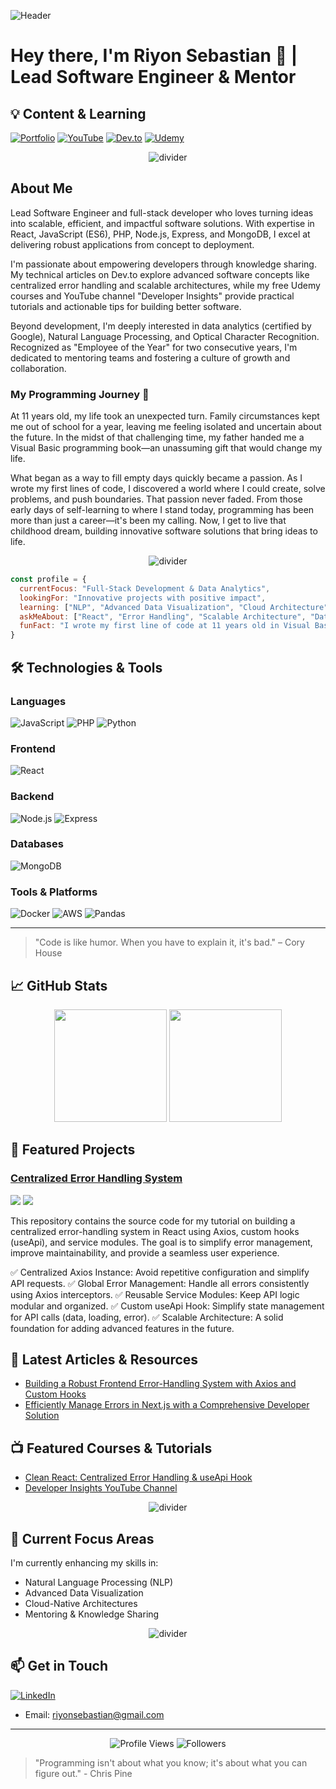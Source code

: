 ![Header](https://github.com/riyons/riyons/blob/main/github-header-image.png)

# Hey there, I'm Riyon Sebastian 👋 | Lead Software Engineer & Mentor

## 💡 Content & Learning

[![Portfolio](https://img.shields.io/badge/Portfolio-000000?style=for-the-badge&logo=About.me&logoColor=white)](https://yourwebsite.com)
[![YouTube](https://img.shields.io/badge/YouTube-FF0000?style=for-the-badge&logo=youtube&logoColor=white)](https://youtube.com/c/DeveloperInsights)
[![Dev.to](https://img.shields.io/badge/dev.to-0A0A0A?style=for-the-badge&logo=dev.to&logoColor=white)](https://dev.to/yourhandle)
[![Udemy](https://img.shields.io/badge/Udemy-A435F0?style=for-the-badge&logo=Udemy&logoColor=white)](https://www.udemy.com/user/yourprofile/)

<div align="center">
  <img src="https://raw.githubusercontent.com/riyons/riyons/main/assets/divider1.svg" alt="divider"/>
</div>

## About Me

Lead Software Engineer and full-stack developer who loves turning ideas into scalable, efficient, and impactful software solutions. With expertise in React, JavaScript (ES6), PHP, Node.js, Express, and MongoDB, I excel at delivering robust applications from concept to deployment.

I'm passionate about empowering developers through knowledge sharing. My technical articles on Dev.to explore advanced software concepts like centralized error handling and scalable architectures, while my free Udemy courses and YouTube channel "Developer Insights" provide practical tutorials and actionable tips for building better software.

Beyond development, I'm deeply interested in data analytics (certified by Google), Natural Language Processing, and Optical Character Recognition. Recognized as "Employee of the Year" for two consecutive years, I'm dedicated to mentoring teams and fostering a culture of growth and collaboration.

### My Programming Journey 🚀

At 11 years old, my life took an unexpected turn. Family circumstances kept me out of school for a year, leaving me feeling isolated and uncertain about the future. In the midst of that challenging time, my father handed me a Visual Basic programming book—an unassuming gift that would change my life.

What began as a way to fill empty days quickly became a passion. As I wrote my first lines of code, I discovered a world where I could create, solve problems, and push boundaries. That passion never faded. From those early days of self-learning to where I stand today, programming has been more than just a career—it's been my calling. Now, I get to live that childhood dream, building innovative software solutions that bring ideas to life.

<div align="center">
  <img src="https://raw.githubusercontent.com/riyons/riyons/main/assets/divider2.svg" alt="divider"/>
</div>

```javascript
const profile = {
  currentFocus: "Full-Stack Development & Data Analytics",
  lookingFor: "Innovative projects with positive impact",
  learning: ["NLP", "Advanced Data Visualization", "Cloud Architecture"],
  askMeAbout: ["React", "Error Handling", "Scalable Architecture", "Data Analytics"],
  funFact: "I wrote my first line of code at 11 years old in Visual Basic"
}
```

## 🛠️ Technologies & Tools

### Languages
![JavaScript](https://img.shields.io/badge/Code-JavaScript-informational?style=flat&logo=javascript&logoColor=white&color=2bbc8a)
![PHP](https://img.shields.io/badge/Code-PHP-informational?style=flat&logo=php&logoColor=white&color=2bbc8a)
![Python](https://img.shields.io/badge/Code-Python-informational?style=flat&logo=python&logoColor=white&color=2bbc8a)

### Frontend
![React](https://img.shields.io/badge/Frontend-React-informational?style=flat&logo=react&logoColor=white&color=2bbc8a)

### Backend
![Node.js](https://img.shields.io/badge/Backend-Node.js-informational?style=flat&logo=node.js&logoColor=white&color=2bbc8a)
![Express](https://img.shields.io/badge/Backend-Express-informational?style=flat&logo=express&logoColor=white&color=2bbc8a)

### Databases
![MongoDB](https://img.shields.io/badge/Database-MongoDB-informational?style=flat&logo=mongodb&logoColor=white&color=2bbc8a)

### Tools & Platforms
![Docker](https://img.shields.io/badge/Tools-Docker-informational?style=flat&logo=docker&logoColor=white&color=2bbc8a)
![AWS](https://img.shields.io/badge/Cloud-AWS-informational?style=flat&logo=amazon-aws&logoColor=white&color=2bbc8a)
![Pandas](https://img.shields.io/badge/Tools-Pandas-informational?style=flat&logo=pandas&logoColor=white&color=2bbc8a)

---

> "Code is like humor. When you have to explain it, it's bad." – Cory House

## 📈 GitHub Stats

<div align="center">
  <img height="180em" src="https://github-readme-stats.vercel.app/api?username=riyons&show_icons=true&theme=radical&count_private=true" />
  <img height="180em" src="https://github-readme-stats.vercel.app/api/top-langs/?username=riyons&layout=compact&theme=radical" />
</div>

## 🚀 Featured Projects

### [Centralized Error Handling System](https://github.com/riyons/centralized-error-handling-react)
![](https://img.shields.io/badge/Tech-React-informational?style=flat&logo=react&logoColor=white&color=3498db)
![](https://img.shields.io/badge/Tech-Node.js-informational?style=flat&logo=node.js&logoColor=white&color=3498db)

This repository contains the source code for my tutorial on building a centralized error-handling system in React using Axios, custom hooks (useApi), and service modules. The goal is to simplify error management, improve maintainability, and provide a seamless user experience.

✅ Centralized Axios Instance: Avoid repetitive configuration and simplify API requests.
✅ Global Error Management: Handle all errors consistently using Axios interceptors.
✅ Reusable Service Modules: Keep API logic modular and organized.
✅ Custom useApi Hook: Simplify state management for API calls (data, loading, error).
✅ Scalable Architecture: A solid foundation for adding advanced features in the future.

## 📝 Latest Articles & Resources

<!-- BLOG-POST-LIST:START -->
- [Building a Robust Frontend Error-Handling System with Axios and Custom Hooks](https://dev.to/riyon_sebastian/building-a-robust-frontend-error-handling-system-with-axios-and-custom-hooks-27k3)
- [Efficiently Manage Errors in Next.js with a Comprehensive Developer Solution](https://dev.to/riyon_sebastian/efficiently-manage-errors-in-nextjs-with-a-comprehensive-developer-solution-jhf)
<!-- BLOG-POST-LIST:END -->

## 📺 Featured Courses & Tutorials

- [Clean React: Centralized Error Handling & useApi Hook](https://www.udemy.com/course/master-react-error-handling-with-axios-and-hooks)
- [Developer Insights YouTube Channel](https://www.youtube.com/@DeveloperInsights-e9)

<div align="center">
  <img src="https://raw.githubusercontent.com/riyons/riyons/main/assets/divider4.svg" alt="divider"/>
</div>

## 🌱 Current Focus Areas

I'm currently enhancing my skills in:

- Natural Language Processing (NLP)
- Advanced Data Visualization
- Cloud-Native Architectures
- Mentoring & Knowledge Sharing

<div align="center">
  <img src="https://raw.githubusercontent.com/riyons/riyons/main/assets/divider3.svg" alt="divider"/>
</div>

## 📫 Get in Touch

[![LinkedIn](https://img.shields.io/badge/LinkedIn-0077B5?style=for-the-badge&logo=linkedin&logoColor=white)](https://www.linkedin.com/in/riyon-sebastian/)

- Email: riyonsebastian@gmail.com

---

<div align="center">
  <img src="https://komarev.com/ghpvc/?username=riyons&color=green" alt="Profile Views" />
  <img src="https://img.shields.io/github/followers/riyons?label=Followers&style=social" alt="Followers" />
</div>

> "Programming isn't about what you know; it's about what you can figure out." - Chris Pine
